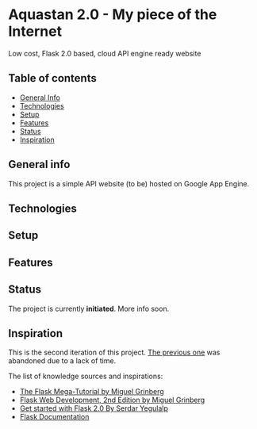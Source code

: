 # Aquastan 2.0 - My piece of the Internet

Low cost, Flask 2.0 based, cloud API engine ready website

## Table of contents

- [General Info](#general-info)
- [Technologies](#technologies)
- [Setup](#setup)
- [Features](#features)
- [Status](#status)
- [Inspiration](#inspiration)

## General info

This project is a simple API website (to be) hosted on Google App Engine. 

## Technologies

## Setup

## Features

## Status

The project is currently **initiated**. More info soon.

## Inspiration 

This is the second iteration of this project. [The previous one](https://github.com/BotenAqua/aquastan) was abandoned due to a lack of time.

The list of knowledge sources and inspirations:

- [The Flask Mega-Tutorial by Miguel Grinberg](https://blog.miguelgrinberg.com/post/the-flask-mega-tutorial-part-i-hello-world)
- [Flask Web Development, 2nd Edition by Miguel Grinberg](https://www.oreilly.com/library/view/flask-web-development/9781491991725/)
- [Get started with Flask 2.0 By Serdar Yegulalp](https://www.infoworld.com/article/3619522/get-started-with-flask-20.html)
- [Flask Documentation](https://flask.palletsprojects.com/en/2.0.x/)
